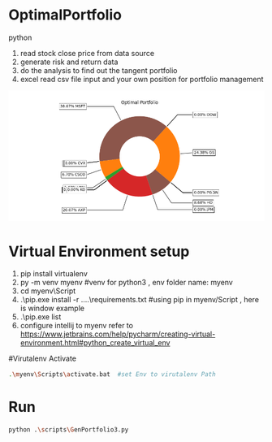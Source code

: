 # OptimalPortfolio
python 

1. read stock close price from data source
2. generate risk and return data 
3. do the analysis to find out the tangent portfolio
4. excel read csv file input and your own position for portfolio management

![Alt text](./piechart.png?raw=true "GenPortfolio3.py")



# Virtual Environment setup
1. pip install virtualenv
2. py -m venv myenv  #venv for python3 , env folder name: myenv
3. cd myenv\Script
4. .\pip.exe install -r ..\..\requirements.txt  #using pip in myenv/Script , here is window example
5. .\pip.exe list
6. configure intellij to myenv 
      refer to https://www.jetbrains.com/help/pycharm/creating-virtual-environment.html#python_create_virtual_env
     

#Virutalenv Activate
```bash
.\myenv\Scripts\activate.bat  #set Env to virutalenv Path 
```

# Run
```bash
python .\scripts\GenPortfolio3.py 
```
      

